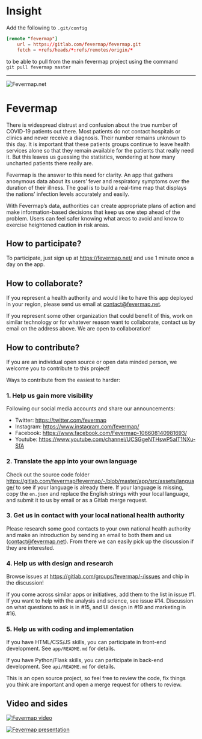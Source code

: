 # Insight

Add the following to `.git/config`

```conf
[remote "fevermap"]  
    url = https://gitlab.com/fevermap/fevermap.git  
    fetch = +refs/heads/*:refs/remotes/origin/*
```

to be able to pull from the main fevermap project using the command  
`git pull fevermap master`  

---

![Fevermap.net](hero.png)

# Fevermap

There is widespread distrust and confusion about the true number of COVID-19 patients out there. Most patients do not contact hospitals or clinics and never receive a diagnosis. Their number remains unknown to this day. It is important that these patients groups continue to leave health services alone so that they remain available for the patients that really need it. But this leaves us guessing the statistics, wondering at how many uncharted patients there really are.

Fevermap is the answer to this need for clarity. An app that gathers anonymous data about its users’ fever and respiratory symptoms over the duration of their illness. The goal is to build a real-time map that displays the nations’ infection levels accurately and easily.

With Fevermap’s data, authorities can create appropriate plans of action and make information-based decisions that keep us one step ahead of the problem. Users can feel safer knowing what areas to avoid and know to exercise heightened caution in risk areas.

## How to participate?

To participate, just sign up at https://fevermap.net/ and use 1 minute once a day on the app.

## How to collaborate?

If you represent a health authority and would like to have this app deployed in your region, please send us email at [contact@fevermap.net](mailto:contact@fevermap.net).

If you represent some other organization that could benefit of this, work on similar technology or for whatever reason want to collaborate, contact us by email on the address above. We are open to collaboration!

## How to contribute?

If you are an individual open source or open data minded person, we welcome you to contribute to this project!

Ways to contribute from the easiest to harder:

### 1. Help us gain more visibility

Following our social media accounts and share our announcements:

- Twitter: https://twitter.com/fevermap
- Instagram: https://www.instagram.com/fevermap/
- Facebook: https://www.facebook.com/Fevermap-106608140981693/
- Youtube: https://www.youtube.com/channel/UCSGgeNTHswP5alT1NXu-SfA

### 2. Translate the app into your own language

Check out the source code folder https://gitlab.com/fevermap/fevermap/-/blob/master/app/src/assets/language/ to see if your language is already there. If your language is missing, copy the `en.json` and replace the English strings with your local language, and submit it to us by email or as a Gitlab merge request.

### 3. Get us in contact with your local national health authority

Please research some good contacts to your own national health authority and make an introduction by sending an email to both them and us (contact@fevermap.net). From there we can easily pick up the discussion if they are interested.

### 4. Help us with design and research

Browse issues at https://gitlab.com/groups/fevermap/-/issues and chip in the discussion!

If you come across similar apps or initiatives, add them to the list in issue #1. If you want to help with the analysis and science, see issue #14. Discussion on what questions to ask is in #15, and UI design in #19 and marketing in #16.

### 5. Help us with coding and implementation

If you have HTML/CSS/JS skills, you can participate in front-end development. See `app/README.md` for details.

If you have Python/Flask skills, you can participate in back-end development. See `api/README.md` for details.

This is an open source project, so feel free to review the code, fix things you think are important and open a merge request for others to review.

## Video and sides

[![Fevermap video](images/vimeo.png)](https://vimeo.com/399851161)

[![Fevermap presentation](images/slideshare.png)](https://www.slideshare.net/ottokekalainen/fevermap-track-covid19-pandemic-in-realtime)

<!--- NOTE: iframe embeds don't work in Markdown (at least on on Gitlab), so use screenshots instead to mimick embeds and attract users to click on it -->
